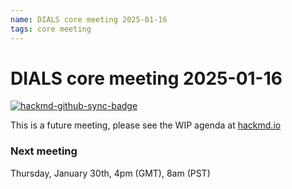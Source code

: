 ```yaml
---
name: DIALS core meeting 2025-01-16
tags: core meeting
---
```


# DIALS core meeting 2025-01-16

[![hackmd-github-sync-badge](https://hackmd.io/o7TNUqfjR0uqUe8PtMVc4A/badge)](https://hackmd.io/o7TNUqfjR0uqUe8PtMVc4A)

This is a future meeting, please see the WIP agenda at [hackmd.io](https://hackmd.io/o7TNUqfjR0uqUe8PtMVc4A)


### Next meeting

Thursday, January 30th, 4pm (GMT), 8am (PST)

